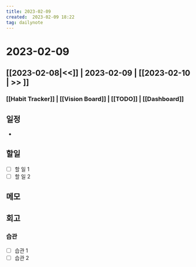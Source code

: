 ```yaml
---
title: 2023-02-09
created:  2023-02-09 18:22
tag: dailynote
---
```

# 2023-02-09
## [[2023-02-08|<<]] | 2023-02-09 | [[2023-02-10 | >> ]]
### [[Habit Tracker]]  | [[Vision Board]] | [[TODO]] | [[Dashboard]] 
## 일정
- 

## 할일
- [ ] 할 일 1
- [ ] 할 일 2

## 메모


## 회고
### 습관
- [ ] 습관 1
- [ ] 습관 2